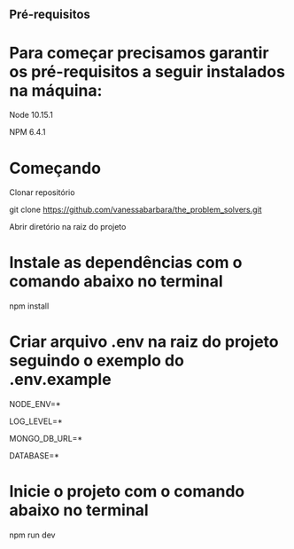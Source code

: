## Pré-requisitos
# Para começar precisamos garantir os pré-requisitos a seguir instalados na máquina:

Node 10.15.1

NPM 6.4.1

# Começando

Clonar repositório

git clone https://github.com/vanessabarbara/the_problem_solvers.git

Abrir diretório na raiz do projeto

# Instale as dependências com o comando abaixo no terminal
npm install

# Criar arquivo .env na raiz do projeto seguindo o exemplo do .env.example
NODE_ENV=*

LOG_LEVEL=*

MONGO_DB_URL=*

DATABASE=*

# Inicie o projeto com o comando abaixo no terminal
npm run dev